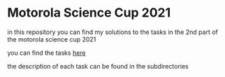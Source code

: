 # Motorola Science Cup 2021

in this repository you can find my solutions to the tasks in the 2nd part of the motorola science cup 2021

you can find the tasks [here](https://science-cup.pl/#Download)

the description of each task can be found in the subdirectories
